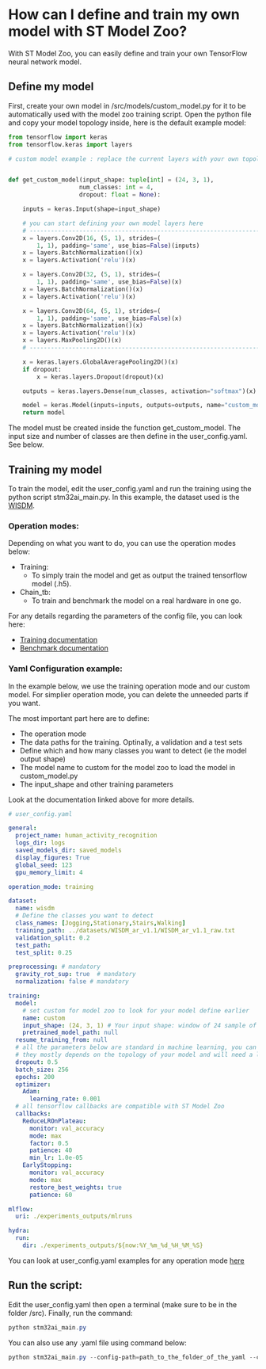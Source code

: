 # How can I define and train my own model with ST Model Zoo?

With ST Model Zoo, you can easily define and train your own TensorFlow neural network model.

## Define my model

First, create your own model in /src/models/custom_model.py for it to be automatically used with the model zoo training script.
Open the python file and copy your model topology inside, here is the default example model:

```python
from tensorflow import keras
from tensorflow.keras import layers

# custom model example : replace the current layers with your own topology


def get_custom_model(input_shape: tuple[int] = (24, 3, 1),
                    num_classes: int = 4,
                    dropout: float = None):

    inputs = keras.Input(shape=input_shape)

    # you can start defining your own model layers here
    # ---------------------------------------------------------------------------------------
    x = layers.Conv2D(16, (5, 1), strides=(
        1, 1), padding='same', use_bias=False)(inputs)
    x = layers.BatchNormalization()(x)
    x = layers.Activation('relu')(x)

    x = layers.Conv2D(32, (5, 1), strides=(
        1, 1), padding='same', use_bias=False)(x)
    x = layers.BatchNormalization()(x)
    x = layers.Activation('relu')(x)

    x = layers.Conv2D(64, (5, 1), strides=(
        1, 1), padding='same', use_bias=False)(x)
    x = layers.BatchNormalization()(x)
    x = layers.Activation('relu')(x)
    x = layers.MaxPooling2D()(x)
    # ---------------------------------------------------------------------------------------

    x = keras.layers.GlobalAveragePooling2D()(x)
    if dropout:
        x = keras.layers.Dropout(dropout)(x)

    outputs = keras.layers.Dense(num_classes, activation="softmax")(x)

    model = keras.Model(inputs=inputs, outputs=outputs, name="custom_model")
    return model

```
The model must be created inside the function get_custom_model. The input size and number of classes are then define in the user_config.yaml. See below.

## Training my model

To train the model, edit the user_config.yaml and run the training using the python script stm32ai_main.py.
In this example, the dataset used is the [WISDM](https://www.cis.fordham.edu/wisdm/dataset.php).

### Operation modes:

Depending on what you want to do, you can use the operation modes below:

- Training:
    - To simply train the model and get as output the trained tensorflow model (.h5).
- Chain_tb:
    - To train and benchmark the model on a real hardware in one go.

For any details regarding the parameters of the config file, you can look here:

- [Training documentation](../README_TRAINING.md)
- [Benchmark documentation](../README_BENCHMARKING.md)


### Yaml Configuration example:

In the example below, we use the training operation mode and our custom model. 
For simplier operation mode, you can delete the unneeded parts if you want. 

The most important part here are to define:
- The operation mode
- The data paths for the training. Optinally, a validation and a test sets
- Define which and how many classes you want to detect (ie the model output shape)
- The model name to custom for the model zoo to load the model in custom_model.py
- The input_shape and other training parameters

Look at the documentation linked above for more details.

```yaml
# user_config.yaml

general:
  project_name: human_activity_recognition
  logs_dir: logs
  saved_models_dir: saved_models
  display_figures: True
  global_seed: 123
  gpu_memory_limit: 4

operation_mode: training

dataset:
  name: wisdm
  # Define the classes you want to detect
  class_names: [Jogging,Stationary,Stairs,Walking]
  training_path: ../datasets/WISDM_ar_v1.1/WISDM_ar_v1.1_raw.txt
  validation_split: 0.2
  test_path:
  test_split: 0.25

preprocessing: # mandatory
  gravity_rot_sup: true  # mandatory
  normalization: false # mandatory

training:
  model:
    # set custom for model zoo to look for your model define earlier
    name: custom
    input_shape: (24, 3, 1) # Your input shape: window of 24 sample of 3 axis accelerometer
    pretrained_model_path: null
  resume_training_from: null
  # all the parameters below are standard in machine learning, you can look for them in google
  # they mostly depends on the topology of your model and will need a lot of testing
  dropout: 0.5
  batch_size: 256
  epochs: 200
  optimizer:
    Adam:
      learning_rate: 0.001
  # all tensorflow callbacks are compatible with ST Model Zoo
  callbacks:
    ReduceLROnPlateau:
      monitor: val_accuracy
      mode: max
      factor: 0.5
      patience: 40
      min_lr: 1.0e-05
    EarlyStopping:
      monitor: val_accuracy
      mode: max
      restore_best_weights: true
      patience: 60

mlflow:
  uri: ./experiments_outputs/mlruns

hydra:
  run:
    dir: ./experiments_outputs/${now:%Y_%m_%d_%H_%M_%S}

```

You can look at user_config.yaml examples for any operation mode [here](https://github.com/STMicroelectronics/stm32ai-modelzoo-services/tree/main/human_activity_recognition/src/config_file_examples)

## Run the script:

Edit the user_config.yaml then open a terminal (make sure to be in the folder /src). Finally, run the command:

```powershell
python stm32ai_main.py
```
You can also use any .yaml file using command below:
```powershell
python stm32ai_main.py --config-path=path_to_the_folder_of_the_yaml --config-name=name_of_your_yaml_file
```